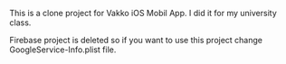 This is a clone project for Vakko iOS Mobil App. I did it for my university class.

Firebase project is deleted so if you want to use this project change GoogleService-Info.plist file.
